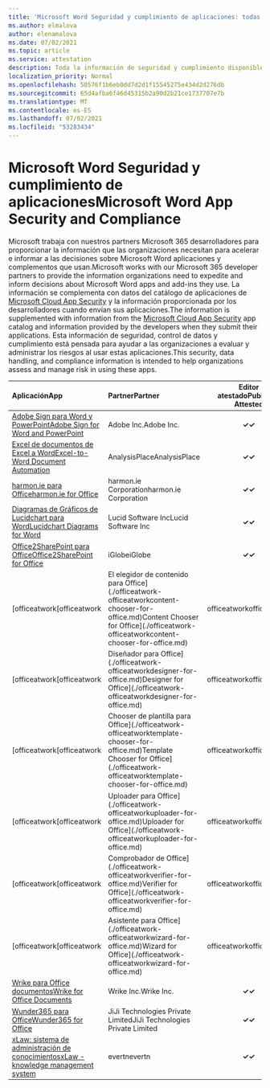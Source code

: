 ```yaml
---
title: 'Microsoft Word Seguridad y cumplimiento de aplicaciones: todas las aplicaciones'
ms.author: elmalova
author: elenamalova
ms.date: 07/02/2021
ms.topic: article
ms.service: attestation
description: Toda la información de seguridad y cumplimiento disponible para todas Microsoft Word aplicaciones.
localization_priority: Normal
ms.openlocfilehash: 50576f1b6eb0dd7d2d1f15545275e434d2d276db
ms.sourcegitcommit: 65d4afba6f46d45315b2a90d2b21ce1737707e7b
ms.translationtype: MT
ms.contentlocale: es-ES
ms.lasthandoff: 07/02/2021
ms.locfileid: "53283434"
---
```

# <a name="microsoft-word-app-security-and-compliance"></a><span data-ttu-id="db2fd-103">Microsoft Word Seguridad y cumplimiento de aplicaciones</span><span class="sxs-lookup"><span data-stu-id="db2fd-103">Microsoft Word App Security and Compliance</span></span>

<span data-ttu-id="db2fd-104">Microsoft trabaja con nuestros partners Microsoft 365 desarrolladores para proporcionar la información que las organizaciones necesitan para acelerar e informar a las decisiones sobre Microsoft Word aplicaciones y complementos que usan.</span><span class="sxs-lookup"><span data-stu-id="db2fd-104">Microsoft works with our Microsoft 365 developer partners to provide the information organizations need to expedite and inform decisions about Microsoft Word apps and add-ins they use.</span></span> <span data-ttu-id="db2fd-105">La información se complementa con datos del catálogo de aplicaciones de [Microsoft Cloud App Security](https://www.microsoft.com/en-us/enterprise-mobility-security/cloud-app-security) y la información proporcionada por los desarrolladores cuando envían sus aplicaciones.</span><span class="sxs-lookup"><span data-stu-id="db2fd-105">The information is supplemented with information from the [Microsoft Cloud App Security](https://www.microsoft.com/en-us/enterprise-mobility-security/cloud-app-security) app catalog and information provided by the developers when they submit their applications.</span></span> <span data-ttu-id="db2fd-106">Esta información de seguridad, control de datos y cumplimiento está pensada para ayudar a las organizaciones a evaluar y administrar los riesgos al usar estas aplicaciones.</span><span class="sxs-lookup"><span data-stu-id="db2fd-106">This security, data handling, and compliance information is intended to help organizations assess and manage risk in using these apps.</span></span>

| <span data-ttu-id="db2fd-107">**Aplicación**</span><span class="sxs-lookup"><span data-stu-id="db2fd-107">**App**</span></span> | <span data-ttu-id="db2fd-108">**Partner**</span><span class="sxs-lookup"><span data-stu-id="db2fd-108">**Partner**</span></span> | <span data-ttu-id="db2fd-109">**Editor atestado**</span><span class="sxs-lookup"><span data-stu-id="db2fd-109">**Publisher Attested**</span></span> | <span data-ttu-id="db2fd-110">**Certificado**</span><span class="sxs-lookup"><span data-stu-id="db2fd-110">**Certified**</span></span> |
|:--------|:------------|:----------------------:|:-------------:|
| [<span data-ttu-id="db2fd-111">Adobe Sign para Word y PowerPoint</span><span class="sxs-lookup"><span data-stu-id="db2fd-111">Adobe Sign for Word and PowerPoint</span></span>](./adobe-inc-sign-for-word-and-powerpoint.md) | <span data-ttu-id="db2fd-112">Adobe Inc.</span><span class="sxs-lookup"><span data-stu-id="db2fd-112">Adobe Inc.</span></span> | <span data-ttu-id="db2fd-113">**✓**</span><span class="sxs-lookup"><span data-stu-id="db2fd-113">**✓**</span></span> | <img alt="Certified application badge" src="../media/certified-badge.png" height="25" width="25" /> |
| [<span data-ttu-id="db2fd-114">Excel de documentos de Excel a Word</span><span class="sxs-lookup"><span data-stu-id="db2fd-114">Excel-to-Word Document Automation</span></span>](./analysisplace-excel-to-word-document-automation.md) | <span data-ttu-id="db2fd-115">AnalysisPlace</span><span class="sxs-lookup"><span data-stu-id="db2fd-115">AnalysisPlace</span></span> | <span data-ttu-id="db2fd-116">**✓**</span><span class="sxs-lookup"><span data-stu-id="db2fd-116">**✓**</span></span> |  |
| [<span data-ttu-id="db2fd-117">harmon.ie para Office</span><span class="sxs-lookup"><span data-stu-id="db2fd-117">harmon.ie for Office</span></span>](./harmonie-corporation-for-office.md) | <span data-ttu-id="db2fd-118">harmon.ie Corporation</span><span class="sxs-lookup"><span data-stu-id="db2fd-118">harmon.ie Corporation</span></span> | <span data-ttu-id="db2fd-119">**✓**</span><span class="sxs-lookup"><span data-stu-id="db2fd-119">**✓**</span></span> |  |
| [<span data-ttu-id="db2fd-120">Diagramas de Gráficos de Lucidchart para Word</span><span class="sxs-lookup"><span data-stu-id="db2fd-120">Lucidchart Diagrams for Word</span></span>](./lucid-software-inc-lucidchart-diagrams-for-word.md) | <span data-ttu-id="db2fd-121">Lucid Software Inc</span><span class="sxs-lookup"><span data-stu-id="db2fd-121">Lucid Software Inc</span></span> | <span data-ttu-id="db2fd-122">**✓**</span><span class="sxs-lookup"><span data-stu-id="db2fd-122">**✓**</span></span> |  |
| [<span data-ttu-id="db2fd-123">Office2SharePoint para Office</span><span class="sxs-lookup"><span data-stu-id="db2fd-123">Office2SharePoint for Office</span></span>](./iglobe-office2sharepoint-for-office.md) | <span data-ttu-id="db2fd-124">iGlobe</span><span class="sxs-lookup"><span data-stu-id="db2fd-124">iGlobe</span></span> | <span data-ttu-id="db2fd-125">**✓**</span><span class="sxs-lookup"><span data-stu-id="db2fd-125">**✓**</span></span> | <img alt="Certified application badge" src="../media/certified-badge.png" height="25" width="25" /> |
| <span data-ttu-id="db2fd-126">[officeatwork</span><span class="sxs-lookup"><span data-stu-id="db2fd-126">[officeatwork</span></span> | <span data-ttu-id="db2fd-127">El elegidor de contenido para Office](./officeatwork-officeatworkcontent-chooser-for-office.md)</span><span class="sxs-lookup"><span data-stu-id="db2fd-127">Content Chooser for Office](./officeatwork-officeatworkcontent-chooser-for-office.md)</span></span> | <span data-ttu-id="db2fd-128">officeatwork</span><span class="sxs-lookup"><span data-stu-id="db2fd-128">officeatwork</span></span> | <span data-ttu-id="db2fd-129">**✓**</span><span class="sxs-lookup"><span data-stu-id="db2fd-129">**✓**</span></span> | <img alt="Certified application badge" src="../media/certified-badge.png" height="25" width="25" /> |
| <span data-ttu-id="db2fd-130">[officeatwork</span><span class="sxs-lookup"><span data-stu-id="db2fd-130">[officeatwork</span></span> | <span data-ttu-id="db2fd-131">Diseñador para Office](./officeatwork-officeatworkdesigner-for-office.md)</span><span class="sxs-lookup"><span data-stu-id="db2fd-131">Designer for Office](./officeatwork-officeatworkdesigner-for-office.md)</span></span> | <span data-ttu-id="db2fd-132">officeatwork</span><span class="sxs-lookup"><span data-stu-id="db2fd-132">officeatwork</span></span> | <span data-ttu-id="db2fd-133">**✓**</span><span class="sxs-lookup"><span data-stu-id="db2fd-133">**✓**</span></span> | <img alt="Certified application badge" src="../media/certified-badge.png" height="25" width="25" /> |
| <span data-ttu-id="db2fd-134">[officeatwork</span><span class="sxs-lookup"><span data-stu-id="db2fd-134">[officeatwork</span></span> | <span data-ttu-id="db2fd-135">Chooser de plantilla para Office](./officeatwork-officeatworktemplate-chooser-for-office.md)</span><span class="sxs-lookup"><span data-stu-id="db2fd-135">Template Chooser for Office](./officeatwork-officeatworktemplate-chooser-for-office.md)</span></span> | <span data-ttu-id="db2fd-136">officeatwork</span><span class="sxs-lookup"><span data-stu-id="db2fd-136">officeatwork</span></span> | <span data-ttu-id="db2fd-137">**✓**</span><span class="sxs-lookup"><span data-stu-id="db2fd-137">**✓**</span></span> | <img alt="Certified application badge" src="../media/certified-badge.png" height="25" width="25" /> |
| <span data-ttu-id="db2fd-138">[officeatwork</span><span class="sxs-lookup"><span data-stu-id="db2fd-138">[officeatwork</span></span> | <span data-ttu-id="db2fd-139">Uploader para Office](./officeatwork-officeatworkuploader-for-office.md)</span><span class="sxs-lookup"><span data-stu-id="db2fd-139">Uploader for Office](./officeatwork-officeatworkuploader-for-office.md)</span></span> | <span data-ttu-id="db2fd-140">officeatwork</span><span class="sxs-lookup"><span data-stu-id="db2fd-140">officeatwork</span></span> | <span data-ttu-id="db2fd-141">**✓**</span><span class="sxs-lookup"><span data-stu-id="db2fd-141">**✓**</span></span> | <img alt="Certified application badge" src="../media/certified-badge.png" height="25" width="25" /> |
| <span data-ttu-id="db2fd-142">[officeatwork</span><span class="sxs-lookup"><span data-stu-id="db2fd-142">[officeatwork</span></span> | <span data-ttu-id="db2fd-143">Comprobador de Office](./officeatwork-officeatworkverifier-for-office.md)</span><span class="sxs-lookup"><span data-stu-id="db2fd-143">Verifier for Office](./officeatwork-officeatworkverifier-for-office.md)</span></span> | <span data-ttu-id="db2fd-144">officeatwork</span><span class="sxs-lookup"><span data-stu-id="db2fd-144">officeatwork</span></span> | <span data-ttu-id="db2fd-145">**✓**</span><span class="sxs-lookup"><span data-stu-id="db2fd-145">**✓**</span></span> | <img alt="Certified application badge" src="../media/certified-badge.png" height="25" width="25" /> |
| <span data-ttu-id="db2fd-146">[officeatwork</span><span class="sxs-lookup"><span data-stu-id="db2fd-146">[officeatwork</span></span> | <span data-ttu-id="db2fd-147">Asistente para Office](./officeatwork-officeatworkwizard-for-office.md)</span><span class="sxs-lookup"><span data-stu-id="db2fd-147">Wizard for Office](./officeatwork-officeatworkwizard-for-office.md)</span></span> | <span data-ttu-id="db2fd-148">officeatwork</span><span class="sxs-lookup"><span data-stu-id="db2fd-148">officeatwork</span></span> | <span data-ttu-id="db2fd-149">**✓**</span><span class="sxs-lookup"><span data-stu-id="db2fd-149">**✓**</span></span> | <img alt="Certified application badge" src="../media/certified-badge.png" height="25" width="25" /> |
| [<span data-ttu-id="db2fd-150">Wrike para Office documentos</span><span class="sxs-lookup"><span data-stu-id="db2fd-150">Wrike for Office Documents</span></span>](./wrike-inc-for-office-documents.md) | <span data-ttu-id="db2fd-151">Wrike Inc.</span><span class="sxs-lookup"><span data-stu-id="db2fd-151">Wrike Inc.</span></span> | <span data-ttu-id="db2fd-152">**✓**</span><span class="sxs-lookup"><span data-stu-id="db2fd-152">**✓**</span></span> | <img alt="Certified application badge" src="../media/certified-badge.png" height="25" width="25" /> |
| [<span data-ttu-id="db2fd-153">Wunder365 para Office</span><span class="sxs-lookup"><span data-stu-id="db2fd-153">Wunder365 for Office</span></span>](./jiji-technologies-private-limited-wunder365-for-office.md) | <span data-ttu-id="db2fd-154">JiJi Technologies Private Limited</span><span class="sxs-lookup"><span data-stu-id="db2fd-154">JiJi Technologies Private Limited</span></span> | <span data-ttu-id="db2fd-155">**✓**</span><span class="sxs-lookup"><span data-stu-id="db2fd-155">**✓**</span></span> |  |
| [<span data-ttu-id="db2fd-156">xLaw: sistema de administración de conocimientos</span><span class="sxs-lookup"><span data-stu-id="db2fd-156">xLaw - knowledge management system</span></span>](./evertn-xlaw-knowledge-management-system.md) | <span data-ttu-id="db2fd-157">evertn</span><span class="sxs-lookup"><span data-stu-id="db2fd-157">evertn</span></span> | <span data-ttu-id="db2fd-158">**✓**</span><span class="sxs-lookup"><span data-stu-id="db2fd-158">**✓**</span></span> |  |
